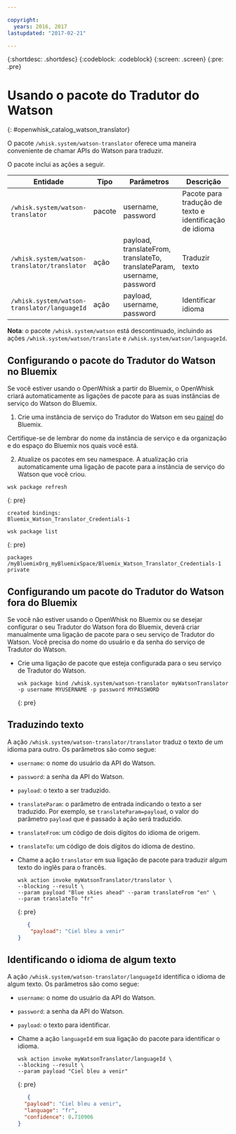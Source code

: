 ```yaml
---

copyright:
  years: 2016, 2017
lastupdated: "2017-02-21"

---
```


{:shortdesc: .shortdesc}
{:codeblock: .codeblock}
{:screen: .screen}
{:pre: .pre}

# Usando o pacote do Tradutor do Watson
{: #openwhisk_catalog_watson_translator}

O pacote `/whisk.system/watson-translator` oferece uma maneira conveniente de chamar APIs do Watson para traduzir.

O pacote inclui as ações a seguir.

| Entidade | Tipo | Parâmetros | Descrição |
| --- | --- | --- | --- |
| `/whisk.system/watson-translator` | pacote | username, password | Pacote para tradução de texto e identificação de idioma  |
| `/whisk.system/watson-translator/translator` | ação | payload, translateFrom, translateTo, translateParam, username, password | Traduzir texto |
| `/whisk.system/watson-translator/languageId` | ação | payload, username, password | Identificar idioma |

**Nota**: o pacote `/whisk.system/watson` está descontinuado, incluindo as ações `/whisk.system/watson/translate` e `/whisk.system/watson/languageId`.

## Configurando o pacote do Tradutor do Watson no Bluemix

Se você estiver usando o OpenWhisk a partir do Bluemix, o OpenWhisk criará automaticamente as ligações de pacote para as suas instâncias de serviço do Watson
do Bluemix.

1. Crie uma instância de serviço do Tradutor do Watson em seu [painel](http://console.ng.Bluemix.net) do Bluemix.
  
  Certifique-se de lembrar do nome da instância de serviço e da organização e do espaço do Bluemix nos quais você está.
  
2. Atualize os pacotes em seu namespace. A atualização cria automaticamente uma ligação de pacote para a instância de serviço do Watson que você criou.
  
  ```
  wsk package refresh
  ```
  {: pre}
  ```
  created bindings:
  Bluemix_Watson_Translator_Credentials-1
  ```
  ```
  wsk package list
  ```
  {: pre}
  ```
  packages
  /myBluemixOrg_myBluemixSpace/Bluemix_Watson_Translator_Credentials-1 private
  ```
  
  
## Configurando um pacote do Tradutor do Watson fora do Bluemix

Se você não estiver usando o OpenWhisk no Bluemix ou se desejar configurar o seu Tradutor do Watson fora do Bluemix, deverá criar manualmente uma ligação de
pacote para o seu serviço de Tradutor do Watson. Você precisa do nome do usuário e da senha do serviço de Tradutor do Watson.

- Crie uma ligação de pacote que esteja configurada para o seu serviço de Tradutor do Watson.

  ```
  wsk package bind /whisk.system/watson-translator myWatsonTranslator -p username MYUSERNAME -p password MYPASSWORD
  ```
  {: pre}


## Traduzindo texto

A ação `/whisk.system/watson-translator/translator` traduz o texto de um idioma para outro. Os parâmetros são como segue:

- `username`: o nome do usuário da API do Watson.
- `password`: a senha da API do Watson.
- `payload`: o texto a ser traduzido.
- `translateParam`: o parâmetro de entrada indicando o texto a
ser traduzido. Por exemplo, se `translateParam=payload`, o valor do
parâmetro `payload` que é passado à ação será traduzido.
- `translateFrom`: um código de dois dígitos do idioma de origem.
- `translateTo`: um código de dois dígitos do idioma de destino.

- Chame a ação `translator` em sua ligação de pacote para traduzir algum texto do inglês para o francês.
  
  ```
  wsk action invoke myWatsonTranslator/translator \
  --blocking --result \
  --param payload "Blue skies ahead" --param translateFrom "en" \
  --param translateTo "fr"
  ```
  {: pre}
  ```json
     {
      "payload": "Ciel bleu a venir"
  }
  ```
  
  
## Identificando o idioma de algum texto

A ação `/whisk.system/watson-translator/languageId` identifica o idioma de algum texto. Os parâmetros são como segue:

- `username`: o nome do usuário da API do Watson.
- `password`: a senha da API do Watson.
- `payload`: o texto para identificar.

- Chame a ação `languageId` em sua ligação do pacote para identificar o idioma.
  
  ```
  wsk action invoke myWatsonTranslator/languageId \
  --blocking --result \
  --param payload "Ciel bleu a venir"
  ```
  {: pre}
  ```json
     {
    "payload": "Ciel bleu a venir",
    "language": "fr",
    "confidence": 0.710906
  }
  ```
  
